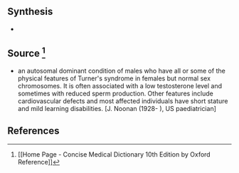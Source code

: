 ## Synthesis
- 
## Source [^1]
- an autosomal dominant condition of males who have all or some of the physical features of Turner's syndrome in females but normal sex chromosomes. It is often associated with a low testosterone level and sometimes with reduced sperm production. Other features include cardiovascular defects and most affected individuals have short stature and mild learning disabilities. \[J. Noonan (1928- ), US paediatrician]
## References

[^1]: [[Home Page - Concise Medical Dictionary 10th Edition by Oxford Reference]]